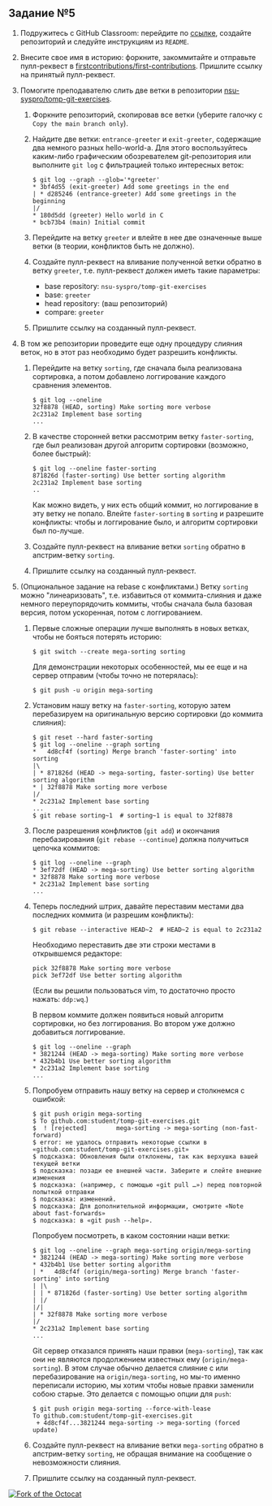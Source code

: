 ## Задание №5

1.  Подружитесь с GitHub Classroom: перейдите по [ссылке](https://classroom.github.com/a/YfeSa8ej), создайте репозиторий и следуйте инструкциям из `README`.

1.  Внесите свое имя в историю: форкните, закоммитайте и отправьте пулл-реквест в [firstcontributions/first-contributions](https://github.com/firstcontributions/first-contributions).
    Пришлите ссылку на принятый пулл-реквест.

1.  Помогите преподавателю слить две ветки в репозитории [nsu-syspro/tomp-git-exercises](https://github.com/nsu-syspro/tomp-git-exercises).
    1.  Форкните репозиторий, скопировав все ветки (уберите галочку с `Copy the main branch only`).
    1.  Найдите две ветки: `entrance-greeter` и `exit-greeter`, содержащие два немного разных hello-world-а. Для этого воспользуйтесь каким-либо графическим обозревателем git-репозитория или выполните `git log` с фильтрацией только интересных веток:

            $ git log --graph --glob='*greeter'
            * 3bf4d55 (exit-greeter) Add some greetings in the end
            | * d285246 (entrance-greeter) Add some greetings in the beginning
            |/
            * 180d5dd (greeter) Hello world in C
            * bcb73b4 (main) Initial commit

    1.  Перейдите на ветку `greeter` и влейте в нее две означенные выше ветки (в теории, конфликтов быть не должно).
    1.  Создайте пулл-реквест на вливание полученной ветки обратно в ветку `greeter`, т.е. пулл-реквест должен иметь такие параметры:
        *    base repository: `nsu-syspro/tomp-git-exercises`
        *    base: `greeter`
        *    head repository: (ваш репозиторий)
        *    compare: `greeter`
    1.  Пришлите ссылку на созданный пулл-реквест.

1.  В том же репозитории проведите еще одну процедуру слияния веток, но в этот раз необходимо будет разрешить конфликты.
    1.  Перейдите на ветку `sorting`, где сначала была реализована сортировка, а потом добавлено логгирование каждого сравнения элементов.

            $ git log --oneline
            32f8878 (HEAD, sorting) Make sorting more verbose
            2c231a2 Implement base sorting
            ...

    1.  В качестве сторонней ветки рассмотрим ветку `faster-sorting`, где был реализован другой алгоритм сортировки (возможно, более быстрый):

            $ git log --oneline faster-sorting
            871826d (faster-sorting) Use better sorting algorithm
            2c231a2 Implement base sorting
            ..

        Как можно видеть, у них есть общий коммит, но логгирование в эту ветку не попало. Влейте `faster-sorting` в `sorting` и разрешите конфликты: чтобы и логгирование было, и алгоритм сортировки был по-лучше.

    1.  Создайте пулл-реквест на вливание ветки `sorting` обратно в апстрим-ветку `sorting`.
    1.  Пришлите ссылку на созданный пулл-реквест.

1.  (Опциональное задание на rebase с конфликтами.) Ветку `sorting` можно "линеаризовать", т.е. избавиться от коммита-слияния и даже немного переупорядочить коммиты, чтобы сначала была базовая версия, потом ускоренная, потом с логгированием.

    1.  Первые сложные операции лучше выполнять в новых ветках, чтобы не бояться потерять историю:

            $ git switch --create mega-sorting sorting

        Для демонстрации некоторых особенностей, мы ее еще и на сервер отправим (чтобы точно не потерялась):

            $ git push -u origin mega-sorting

    1.  Установим нашу ветку на `faster-sorting`, которую затем перебазируем на оригинальную версию сортировки (до коммита слияния):

            $ git reset --hard faster-sorting
            $ git log --oneline --graph sorting
            *   4d8cf4f (sorting) Merge branch 'faster-sorting' into sorting
            |\
            | * 871826d (HEAD -> mega-sorting, faster-sorting) Use better sorting algorithm
            * | 32f8878 Make sorting more verbose
            |/
            * 2c231a2 Implement base sorting
            ...
            $ git rebase sorting~1  # sorting~1 is equal to 32f8878

    1.  После разрешения конфликтов (`git add`) и окончания перебазирования (`git rebase --continue`) должна получиться цепочка коммитов:

            $ git log --oneline --graph
            * 3ef72df (HEAD -> mega-sorting) Use better sorting algorithm
            * 32f8878 Make sorting more verbose
            * 2c231a2 Implement base sorting
            ...

    1.  Теперь последний штрих, давайте переставим местами два последних коммита (и разрешим конфликты):

            $ git rebase --interactive HEAD~2  # HEAD~2 is equal to 2c231a2

        Необходимо переставить две эти строки местами в открывшемся редакторе:

            pick 32f8878 Make sorting more verbose
            pick 3ef72df Use better sorting algorithm

        (Если вы решили пользоваться vim, то достаточно просто нажать: `ddp:wq`.)

        В первом коммите должен появиться новый алгоритм сортировки, но без логгирования.
        Во втором уже должно добавиться логгирование.

            $ git log --oneline --graph
            * 3821244 (HEAD -> mega-sorting) Make sorting more verbose
            * 432b4b1 Use better sorting algorithm
            * 2c231a2 Implement base sorting
            ...

    1.  Попробуем отправить нашу ветку на сервер и столкнемся с ошибкой:

            $ git push origin mega-sorting
            $ To github.com:student/tomp-git-exercises.git
            $  ! [rejected]        mega-sorting -> mega-sorting (non-fast-forward)
            $ error: не удалось отправить некоторые ссылки в «github.com:student/tomp-git-exercises.git»
            $ подсказка: Обновления были отклонены, так как верхушка вашей текущей ветки
            $ подсказка: позади ее внешней части. Заберите и слейте внешние изменения
            $ подсказка: (например, с помощью «git pull …») перед повторной попыткой отправки
            $ подсказка: изменений.
            $ подсказка: Для дополнительной информации, смотрите «Note about fast-forwards»
            $ подсказка: в «git push --help».

        Попробуем посмотреть, в каком состоянии наши ветки:

            $ git log --oneline --graph mega-sorting origin/mega-sorting
            * 3821244 (HEAD -> mega-sorting) Make sorting more verbose
            * 432b4b1 Use better sorting algorithm
            | *   4d8cf4f (origin/mega-sorting) Merge branch 'faster-sorting' into sorting
            | |\
            | | * 871826d (faster-sorting) Use better sorting algorithm
            | |/
            |/|
            | * 32f8878 Make sorting more verbose
            |/
            * 2c231a2 Implement base sorting
            ...

        Git сервер отказался принять наши правки (`mega-sorting`), так как они не являются продолжением известных ему (`origin/mega-sorting`).
        В этом случае обычно делается слияние с или перебазирование на `origin/mega-sorting`, но мы-то именно переписали историю, мы хотим чтобы новые правки заменили собою старые. Это делается с помощью опции для `push`:

            $ git push origin mega-sorting --force-with-lease
            To github.com:student/tomp-git-exercises.git
             + 4d8cf4f...3821244 mega-sorting -> mega-sorting (forced update)

    1.  Создайте пулл-реквест на вливание ветки `mega-sorting` обратно в апстрим-ветку `sorting`, не обращая внимание на сообщение о невозможности слияния.
    1.  Пришлите ссылку на созданный пулл-реквест.


[![Fork of the Octocat](https://octodex.github.com/images/forktocat.jpg)](https://octodex.github.com/forktocat/)

